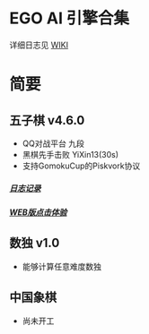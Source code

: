 # EGO AI 引擎合集

详细日志见 [WIKI](https://github.com/tangyan02/ego/wiki)

# 简要

## 五子棋 v4.6.0
- QQ对战平台 九段
- 黑棋先手击败 YiXin13(30s)
- 支持GomokuCup的Piskvork协议

##### [日志记录](https://github.com/tangyan02/ego/blob/master/gomoku.md)
##### [WEB版点击体验](http://tangyancode.cn:8080/game)

## 数独 v1.0
- 能够计算任意难度数独

## 中国象棋
- 尚未开工
